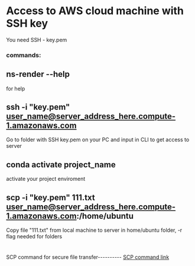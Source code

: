 # Access to AWS cloud machine with SSH key
You need SSH - key.pem

### commands:

## ns-render --help
for help



## ssh -i "key.pem" user_name@server_address_here.compute-1.amazonaws.com
Go to folder with SSH key.pem on your PC and input in CLI to get access to server

## conda activate project_name
activate your project enviroment


## scp -i "key.pem" 111.txt user_name@server_address_here.compute-1.amazonaws.com:/home/ubuntu

Copy file "111.txt" from local machine to server in home/ubuntu folder, -r flag needed for folders

#
SCP command for secure file transfer----------  [SCP command link](https://linuxize.com/post/how-to-use-scp-command-to-securely-transfer-files/)